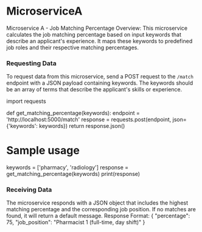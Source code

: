 # MicroserviceA
Microservice A - Job Matching Percentage
Overview: This microservice calculates the job matching percentage based on input keywords that describe an applicant's experience. It maps these keywords to predefined job roles and their respective matching percentages.

### Requesting Data
To request data from this microservice, send a POST request to the `/match` endpoint with a JSON payload containing keywords. The keywords should be an array of terms that describe the applicant's skills or experience.

import requests

def get_matching_percentage(keywords):
    endpoint = 'http://localhost:5000/match'
    response = requests.post(endpoint, json={'keywords': keywords})
    return response.json()

# Sample usage
keywords = ['pharmacy', 'radiology']
response = get_matching_percentage(keywords)
print(response)

### Receiving Data
The microservice responds with a JSON object that includes the highest matching percentage and the corresponding job position. If no matches are found, it will return a default message.
Response Format:
{
  "percentage": 75,
  "job_position": "Pharmacist 1 (full-time, day shift)"
}
